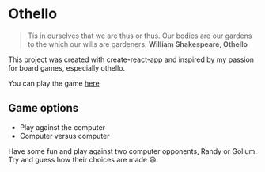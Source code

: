 # Othello
> Tis in ourselves that we are thus or thus. Our bodies are our gardens to the which our wills are gardeners.
> **William Shakespeare, Othello**

This project was created with create-react-app and inspired by my passion for board games, especially othello.

You can play the game [here](http://arthuranderson3@github.io/othello)

## Game options
* Play against the computer
* Computer versus computer

Have some fun and play against two computer opponents, Randy or Gollum. Try and guess how their choices are made :smiley:.
